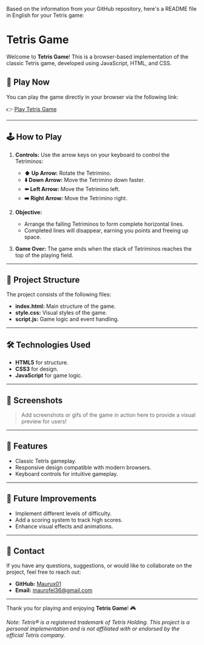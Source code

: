  Based on the information from your GitHub repository, here's a README file in English for your Tetris game:

# Tetris Game

Welcome to **Tetris Game**! This is a browser-based implementation of the classic Tetris game, developed using JavaScript, HTML, and CSS.

## 🚀 Play Now

You can play the game directly in your browser via the following link:

👉 [Play Tetris Game](https://maurux01.github.io/tetrisgame-/)

---

## 🕹️ How to Play

1. **Controls:** Use the arrow keys on your keyboard to control the Tetriminos:
   - **⬆️ Up Arrow:** Rotate the Tetrimino.
   - **⬇️ Down Arrow:** Move the Tetrimino down faster.
   - **⬅️ Left Arrow:** Move the Tetrimino left.
   - **➡️ Right Arrow:** Move the Tetrimino right.

2. **Objective:**
   - Arrange the falling Tetriminos to form complete horizontal lines.
   - Completed lines will disappear, earning you points and freeing up space.

3. **Game Over:** The game ends when the stack of Tetriminos reaches the top of the playing field.

---

## 📂 Project Structure

The project consists of the following files:

- **index.html:** Main structure of the game.
- **style.css:** Visual styles of the game.
- **script.js:** Game logic and event handling.

---

## 🛠️ Technologies Used

- **HTML5** for structure.
- **CSS3** for design.
- **JavaScript** for game logic.

---

## 📸 Screenshots

> Add screenshots or gifs of the game in action here to provide a visual preview for users!

---

## 🌟 Features

- Classic Tetris gameplay.
- Responsive design compatible with modern browsers.
- Keyboard controls for intuitive gameplay.

---

## 🔮 Future Improvements

- Implement different levels of difficulty.
- Add a scoring system to track high scores.
- Enhance visual effects and animations.

---

## 📧 Contact

If you have any questions, suggestions, or would like to collaborate on the project, feel free to reach out:

- **GitHub:** [Maurux01](https://github.com/Maurux01)
- **Email:** maurofel36@gmail.com

---

Thank you for playing and enjoying **Tetris Game**! 🎮

*Note: Tetris® is a registered trademark of Tetris Holding. This project is a personal implementation and is not affiliated with or endorsed by the official Tetris company.*


